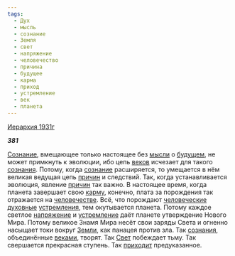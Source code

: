```yaml
---
tags:
  - Дух
  - мысль
  - сознание
  - Земля
  - свет
  - напряжение
  - человечество
  - причина
  - будущее
  - карма
  - приход
  - устремление
  - век
  - планета
---
```

[Иерархия 1931г](https://127.0.0.1:4002/agni/1931)

___381___

[Сознание](../../../tags/#[сознание](../../../tags/#сознание)), вмещающее только настоящее без [мысли](../../../tags/#мысль) о [будущем](../../../tags/#будущее), не может примкнуть к эволюции, ибо цепь [веков](../../../tags/#век) исчезает для такого [сознания](../../../tags/#[сознание](../../../tags/#сознание)). Потому, когда [сознание](../../../tags/#сознание) расширяется, то умещается в нём великая ведущая цепь [причин](../../../tags/#причина) и следствий. Так, когда устанавливается эволюция, явление [причин](../../../tags/#причина) так важно. В настоящее время, когда планета завершает свою [карму](../../../tags/#карма), конечно, плата за порождения так отражается на [человечестве](../../../tags/#человечество). Всё, что порождают [человеческие](../../../tags/#человечество) [духовные](../../../tags/#Дух) [устремления](../../../tags/#[устремление](../../../tags/#устремление)), тем окутывается планета. Потому каждое светлое [напряжение](../../../tags/#напряжение) и [устремление](../../../tags/#устремление) даёт планете утверждение Нового Мира. Потому великое Знамя Мира несёт свои заряды Света и огненно насыщает токи вокруг [Земли](../../../tags/#Земля), как панацея против зла. Так [сознания](../../../tags/#[сознание](../../../tags/#сознание)), объединённые [веками](../../../tags/#век), творят. Так [Свет](../../../tags/#свет) побеждает тьму. Так свершается прекрасная ступень. Так [приходит](../../../tags/#приход) предуказанное.   

